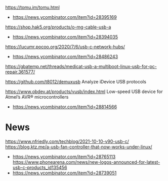 https://tomu.im/tomu.html
* https://news.ycombinator.com/item?id=28395169

https://shop.hak5.org/products/o-mg-cable-usb-a
* https://news.ycombinator.com/item?id=28394035

https://lucumr.pocoo.org/2020/7/6/usb-c-network-hubs/
* https://news.ycombinator.com/item?id=28486243

https://gbatemp.net/threads/medicat-usb-a-multiboot-linux-usb-for-pc-repair.361577/

https://github.com/t8012/demuxusb Analyze iDevice USB protocols

https://www.obdev.at/products/vusb/index.html Low-speed USB device for Atmel’s AVR® microcontrollers
* https://news.ycombinator.com/item?id=28814566

# News
https://www.nfriedly.com/techblog/2021-10-10-v90-usb-c/
https://blog.ktz.me/a-usb-fan-controller-that-now-works-under-linux/
* https://news.ycombinator.com/item?id=28765113
https://www.phonearena.com/news/new-logos-announced-for-latest-usb-c-products_id135456
* https://news.ycombinator.com/item?id=28739051